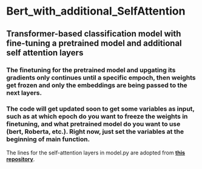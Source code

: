 # Bert_with_additional_SelfAttention
## Transformer-based classification model with fine-tuning a pretrained model and additional self attention layers

### The finetuning for the pretrained model and upgating its gradients only continues until a specific empoch, then weights get frozen and only the embeddings are being passed to the next layers. 
### The code will get updated soon to get some variables as input, such as at which epoch do you want to freeze the weights in finetuning, and what pretrained model do you want to use (bert, Roberta, etc.). Right now, just set the variables at the beginning of main function. 

The lines for the self-attention layers in model.py are adopted from [**this repository**](https://github.com/SamLynnEvans/Transformer).

